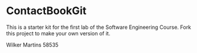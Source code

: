 # ContactBookGit
This is a starter kit for the first lab of the Software Engineering Course.
Fork this project to make your own version of it.

Wilker Martins 58535
